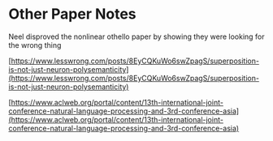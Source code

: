 # Other Paper Notes

Neel disproved the nonlinear othello paper by showing they were looking for the wrong thing

[https://www.lesswrong.com/posts/8EyCQKuWo6swZpagS/superposition-is-not-just-neuron-polysemanticity](https://www.lesswrong.com/posts/8EyCQKuWo6swZpagS/superposition-is-not-just-neuron-polysemanticity)

[https://www.aclweb.org/portal/content/13th-international-joint-conference-natural-language-processing-and-3rd-conference-asia](https://www.aclweb.org/portal/content/13th-international-joint-conference-natural-language-processing-and-3rd-conference-asia)